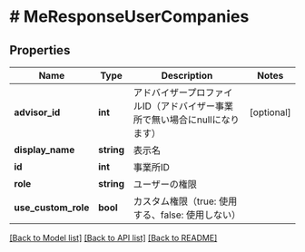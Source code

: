 # # MeResponseUserCompanies

## Properties

Name | Type | Description | Notes
------------ | ------------- | ------------- | -------------
**advisor_id** | **int** | アドバイザープロファイルID（アドバイザー事業所で無い場合にnullになります） | [optional]
**display_name** | **string** | 表示名 |
**id** | **int** | 事業所ID |
**role** | **string** | ユーザーの権限 |
**use_custom_role** | **bool** | カスタム権限（true: 使用する、false: 使用しない） |

[[Back to Model list]](../../README.md#models) [[Back to API list]](../../README.md#endpoints) [[Back to README]](../../README.md)
